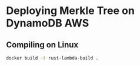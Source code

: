 # Deploying Merkle Tree on DynamoDB AWS 

## Compiling on Linux 

```bash
docker build -t rust-lambda-build .
```
